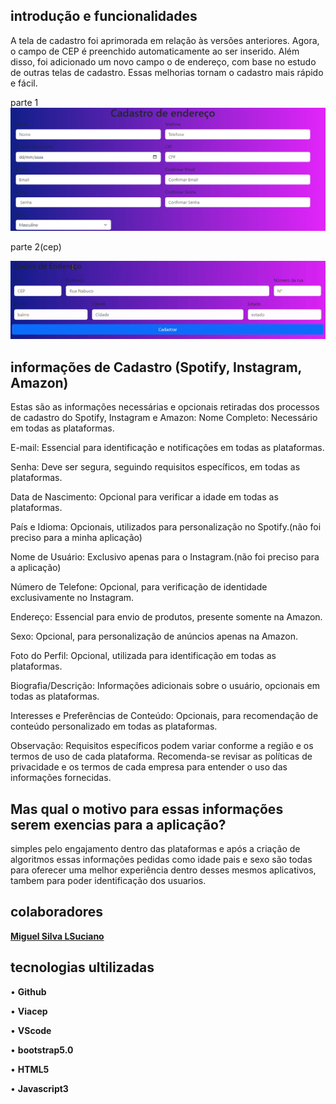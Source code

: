 ## introdução e funcionalidades
A tela de cadastro foi aprimorada em relação às versões anteriores. Agora, o campo de CEP é preenchido automaticamente ao ser inserido. Além disso, foi adicionado um novo campo o de endereço, com base no estudo de outras telas de cadastro. Essas melhorias tornam o cadastro mais rápido e fácil.

parte 1
![casdastro-end](cadastroP1.png)

parte 2(cep)

![CEP](CEP.gif)
## informações de Cadastro (Spotify, Instagram, Amazon)

Estas são as informações necessárias e opcionais retiradas dos processos de cadastro do Spotify, Instagram e Amazon:
Nome Completo: Necessário em todas as plataformas.

E-mail: Essencial para identificação e notificações em todas as plataformas.

Senha: Deve ser segura, seguindo requisitos específicos, em todas as plataformas.

Data de Nascimento: Opcional para verificar a idade em todas as plataformas.

País e Idioma: Opcionais, utilizados para personalização no Spotify.(não foi preciso para a minha aplicação)

Nome de Usuário: Exclusivo apenas para o Instagram.(não foi preciso para a aplicação)

Número de Telefone: Opcional, para verificação de identidade exclusivamente no Instagram.

Endereço: Essencial para envio de produtos, presente somente na Amazon.

Sexo: Opcional, para personalização de anúncios apenas na Amazon.

Foto do Perfil: Opcional, utilizada para identificação em todas as plataformas.

Biografia/Descrição: Informações adicionais sobre o usuário, opcionais em todas as plataformas.

Interesses e Preferências de Conteúdo: Opcionais, para recomendação de conteúdo personalizado em todas as plataformas.


Observação: Requisitos específicos podem variar conforme a região e os termos de uso de cada plataforma. Recomenda-se revisar as políticas de privacidade e os termos de cada empresa para entender o uso das informações fornecidas.

## Mas qual o motivo para essas informações serem exencias para a aplicação?
simples pelo engajamento dentro das plataformas e após a criação de algoritmos essas informações pedidas como idade pais e sexo são todas para oferecer uma melhor experiência dentro desses mesmos aplicativos, tambem para poder identificação dos usuarios.
## colaboradores
[**Miguel Silva LSuciano**](https://github.com/miguelitto16)
## tecnologias ultilizadas

 • **Github**
 
 • **Viacep**

 • **VScode**
 
 • **bootstrap5.0**
    
 • **HTML5**

 • **Javascript3**